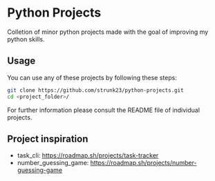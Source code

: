 # Python Projects

Colletion of minor python projects made with the goal of improving my python skills.

## Usage
You can use any of these projects by following these steps:
```bash
git clone https://github.com/strunk23/python-projects.git
cd <project_folder>/
```
For further information please consult the README file of individual projects.

## Project inspiration
- task_cli: https://roadmap.sh/projects/task-tracker
- number_guessing_game: https://roadmap.sh/projects/number-guessing-game